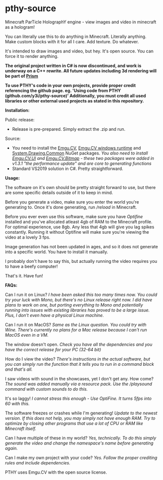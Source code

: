 # pthy-source
Minecraft ParTicle HolographY engine - view images and video in minecraft as a hologram!

You can literally use this to do anything in Minecraft. Literally anything. Make custom blocks with it for all I care. Add texture. Do whatever.

It's intended to draw images and video, but hey. It's open source. You can force it to render anything.

**The original project written in C# is now discontinued, and work is underway on a C++ rewrite. All future updates including 3d rendering will be part of [Prism](https://github.com/1h4a/prism)**

**To use PTHY's code in your own projects, provide proper credit referencing the github page. eg. 'Using code from PTHY (github.com/y3i/pthy-source)' Additionally, you must credit all used libraries or other external used projects as stated in this repository.**

  **Installation:**
  
  Public release:
   - Release is pre-prepared. Simply extract the .zip and run.

  Source:
   - You need to install the [Emgu.CV](https://www.nuget.org/packages/Emgu.CV/4.4.0.4099), [Emgu.CV windows runtime](https://www.nuget.org/packages/Emgu.CV.runtime.windows/) and [System.Drawing.Common](https://www.nuget.org/packages/System.Drawing.Common/) NuGet packages. *You also need to install [Emgu.CV.UI](https://www.nuget.org/packages/Emgu.CV.UI/) and [Emgu.CV.Bitmap](https://www.nuget.org/packages/Emgu.CV.Bitmap/) - these two packages were added in v1.3.1 "the performance update" and are core to generating functions*
   - Standard VS2019 solution in C#. Pretty straightforward.
  
  **Usage:**
  
   The software on it's own should be pretty straight forward to use, but there are some specific details outside of it to keep in mind.
  
   Before you generate a video, make sure you enter the world you're generating to. Once it's done generating, run */reload* in Minecraft. 
  
   Before you ever even use this software, make sure you have *Optifine* installed and you've allocated atleast 4gb of RAM to the Minecraft profile. For optimal experience, use 8gb. Any less that 4gb will give you lag spikes constantly. Running it without Optifine will make sure you're viewing the video at a lovely 3 fps.
   
   Image generation has not been updated in ages, and so it does not generate into a specific world. You have to install it manually.
   
   I probably don't have to say this, but actually running the video requires you to have a beefy computer!
   
   That's it. Have fun!
   
**FAQs:**

  Can I run it on Linux? _I have been asked this too many times now. You could try your luck with Mono, but there's no Linux release right now. I did have plans to work on one, but porting everything to Mono and potentially running into issues with existing libraries has proved to be a large issue. Plus, I don't even have a physical Linux machine._
  
  Can I run it on MacOS? _Same as the Linux question. You could try with Wine. There's currently no plans for a Mac release because I can't run MacOS even in a VM._
  
  The window doesn't open. _Check you have all the dependencies and you have the correct release for your PC (32-64 bit)_
  
  How do I view the video? _There's instructions in the actual software, but you can simply run the function that it tells you to run in a command block and that's all._
  
  I saw videos with sound in the showcases, yet I don't get any. How come? _The sound was added manually via a resource pack. Use the /playsound command with custom sounds to do this._
  
  It's so laggy! _I cannot stress this enough - Use OptiFine. It turns 5fps into 60 with this._
  
  The software freezes or crashes while I'm generating! _Update to the newest version. If this does not help, you may simply not have enough RAM. Try to optimize by closing other programs that use a lot of CPU or RAM like Minecraft itself._
  
  Can I have multiple of these in my world? _Yes, technically. To do this simply generate the video and change the namespace's name before generating again._
  
  Can I make my own project with your code? _Yes. Follow the proper crediting rules and include dependencies._

PTHY uses Emgu.CV with the open source license. 
